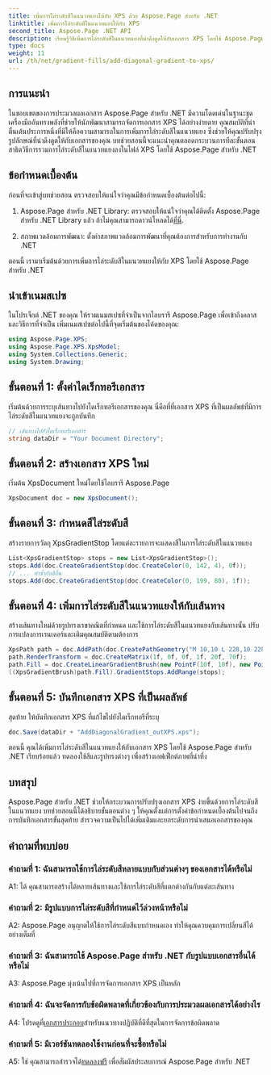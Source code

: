 ```yaml
---
title: เพิ่มการไล่ระดับสีในแนวทแยงให้กับ XPS ด้วย Aspose.Page สำหรับ .NET
linktitle: เพิ่มการไล่ระดับสีในแนวทแยงให้กับ XPS
second_title: Aspose.Page .NET API
description: เรียนรู้วิธีเพิ่มการไล่ระดับสีในแนวทแยงที่น่าดึงดูดให้กับเอกสาร XPS โดยใช้ Aspose.Page สำหรับ .NET ยกระดับการนำเสนอด้วยภาพของคุณได้อย่างง่ายดาย
type: docs
weight: 11
url: /th/net/gradient-fills/add-diagonal-gradient-to-xps/
---
```

## การแนะนำ

ในขอบเขตของการประมวลผลเอกสาร Aspose.Page สำหรับ .NET มีความโดดเด่นในฐานะชุดเครื่องมืออันทรงพลังที่ช่วยให้นักพัฒนาสามารถจัดการเอกสาร XPS ได้อย่างง่ายดาย คุณสมบัติที่น่าตื่นเต้นประการหนึ่งที่มีให้คือความสามารถในการเพิ่มการไล่ระดับสีในแนวทแยง ซึ่งช่วยให้คุณปรับปรุงรูปลักษณ์ที่น่าดึงดูดให้กับเอกสารของคุณ บทช่วยสอนนี้จะแนะนำคุณตลอดกระบวนการทีละขั้นตอน สาธิตวิธีการรวมการไล่ระดับสีในแนวทแยงลงในไฟล์ XPS โดยใช้ Aspose.Page สำหรับ .NET

## ข้อกำหนดเบื้องต้น

ก่อนที่จะเข้าสู่บทช่วยสอน ตรวจสอบให้แน่ใจว่าคุณมีข้อกำหนดเบื้องต้นต่อไปนี้:

1.  Aspose.Page สำหรับ .NET Library: ตรวจสอบให้แน่ใจว่าคุณได้ติดตั้ง Aspose.Page สำหรับ .NET Library แล้ว ถ้าไม่คุณสามารถดาวน์โหลดได้[ที่นี่](https://releases.aspose.com/page/net/).

2. สภาพแวดล้อมการพัฒนา: ตั้งค่าสภาพแวดล้อมการพัฒนาที่คุณต้องการสำหรับการทำงานกับ .NET

ตอนนี้ เรามาเริ่มต้นด้วยการเพิ่มการไล่ระดับสีในแนวทแยงให้กับ XPS โดยใช้ Aspose.Page สำหรับ .NET

## นำเข้าเนมสเปซ

ในโปรเจ็กต์ .NET ของคุณ ให้รวมเนมสเปซที่จำเป็นจากไลบรารี Aspose.Page เพื่อเข้าถึงคลาสและวิธีการที่จำเป็น เพิ่มเนมสเปซต่อไปนี้ที่จุดเริ่มต้นของโค้ดของคุณ:

```csharp
using Aspose.Page.XPS;
using Aspose.Page.XPS.XpsModel;
using System.Collections.Generic;
using System.Drawing;
```

## ขั้นตอนที่ 1: ตั้งค่าไดเร็กทอรีเอกสาร

เริ่มต้นด้วยการระบุเส้นทางไปยังไดเร็กทอรีเอกสารของคุณ นี่คือที่ที่เอกสาร XPS ที่เป็นผลลัพธ์ที่มีการไล่ระดับสีในแนวทแยงจะถูกบันทึก

```csharp
// เส้นทางไปยังไดเร็กทอรีเอกสาร
string dataDir = "Your Document Directory";
```

## ขั้นตอนที่ 2: สร้างเอกสาร XPS ใหม่

เริ่มต้น XpsDocument ใหม่โดยใช้ไลบรารี Aspose.Page

```csharp
XpsDocument doc = new XpsDocument();
```

## ขั้นตอนที่ 3: กำหนดสีไล่ระดับสี

สร้างรายการวัตถุ XpsGradientStop โดยแต่ละรายการจะแสดงสีในการไล่ระดับสีในแนวทแยง

```csharp
List<XpsGradientStop> stops = new List<XpsGradientStop>();
stops.Add(doc.CreateGradientStop(doc.CreateColor(0, 142, 4), 0f));
// ... ทำซ้ำกับสีอื่น
stops.Add(doc.CreateGradientStop(doc.CreateColor(0, 199, 80), 1f));
```

## ขั้นตอนที่ 4: เพิ่มการไล่ระดับสีในแนวทแยงให้กับเส้นทาง

สร้างเส้นทางใหม่ด้วยรูปทรงเรขาคณิตที่กำหนด และใช้การไล่ระดับสีในแนวทแยงกับเส้นทางนั้น ปรับการแปลงการเรนเดอร์และเติมคุณสมบัติตามต้องการ

```csharp
XpsPath path = doc.AddPath(doc.CreatePathGeometry("M 10,10 L 228,10 228,100 10,100"));
path.RenderTransform = doc.CreateMatrix(1f, 0f, 0f, 1f, 20f, 70f);
path.Fill = doc.CreateLinearGradientBrush(new PointF(10f, 10f), new PointF(228f, 100f));
((XpsGradientBrush)path.Fill).GradientStops.AddRange(stops);
```

## ขั้นตอนที่ 5: บันทึกเอกสาร XPS ที่เป็นผลลัพธ์

สุดท้าย ให้บันทึกเอกสาร XPS ที่แก้ไขไปยังไดเร็กทอรีที่ระบุ

```csharp
doc.Save(dataDir + "AddDiagonalGradient_outXPS.xps");
```

ตอนนี้ คุณได้เพิ่มการไล่ระดับสีในแนวทแยงให้กับเอกสาร XPS โดยใช้ Aspose.Page สำหรับ .NET เรียบร้อยแล้ว ทดลองใช้สีและรูปทรงต่างๆ เพื่อสร้างเอฟเฟ็กต์ภาพที่น่าทึ่ง

## บทสรุป

Aspose.Page สำหรับ .NET ช่วยให้กระบวนการปรับปรุงเอกสาร XPS ง่ายขึ้นด้วยการไล่ระดับสีในแนวทแยง บทช่วยสอนนี้ได้อธิบายขั้นตอนต่าง ๆ ให้คุณตั้งแต่การตั้งค่าข้อกำหนดเบื้องต้นไปจนถึงการบันทึกเอกสารขั้นสุดท้าย สำรวจความเป็นไปได้เพิ่มเติมและยกระดับการนำเสนอเอกสารของคุณ

## คำถามที่พบบ่อย

### คำถามที่ 1: ฉันสามารถใช้การไล่ระดับสีหลายแบบกับส่วนต่างๆ ของเอกสารได้หรือไม่

A1: ได้ คุณสามารถสร้างได้หลายเส้นทางและใช้การไล่ระดับสีที่แตกต่างกันกับแต่ละเส้นทาง

### คำถามที่ 2: มีรูปแบบการไล่ระดับสีที่กำหนดไว้ล่วงหน้าหรือไม่

A2: Aspose.Page อนุญาตให้ใช้การไล่ระดับสีแบบกำหนดเอง ทำให้คุณควบคุมการเปลี่ยนสีได้อย่างเต็มที่

### คำถามที่ 3: ฉันสามารถใช้ Aspose.Page สำหรับ .NET กับรูปแบบเอกสารอื่นได้หรือไม่

A3: Aspose.Page มุ่งเน้นไปที่การจัดการเอกสาร XPS เป็นหลัก

### คำถามที่ 4: ฉันจะจัดการกับข้อผิดพลาดที่เกี่ยวข้องกับการประมวลผลเอกสารได้อย่างไร

 A4: โปรดดูที่[เอกสารประกอบ](https://reference.aspose.com/page/net/)สำหรับแนวทางปฏิบัติที่ดีที่สุดในการจัดการข้อผิดพลาด

### คำถามที่ 5: มีเวอร์ชันทดลองใช้งานก่อนที่จะซื้อหรือไม่

 A5: ใช่ คุณสามารถสำรวจได้[ทดลองฟรี](https://releases.aspose.com/) เพื่อสัมผัสประสบการณ์ Aspose.Page สำหรับ .NET